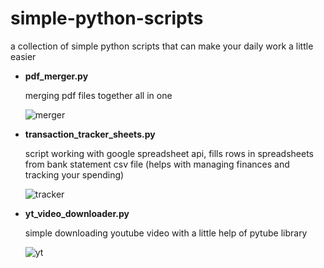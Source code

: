 # simple-python-scripts
a collection of simple python scripts that can make your daily work a little easier

 - **pdf_merger.py**

	 merging pdf files together all in one
   
	![merger](https://user-images.githubusercontent.com/107136361/222553542-18a63031-f0ce-410d-b62e-fc6d5b3504fe.png)


 - **transaction_tracker_sheets.py**

	script working with google spreadsheet api, fills rows in spreadsheets from bank statement csv file (helps with managing finances and tracking your spending)
  
  	![tracker](https://user-images.githubusercontent.com/107136361/222553754-5de3b743-6985-4225-9d43-ef829f6bd246.png)
  
  
 - **yt_video_downloader.py**
 
	 simple downloading youtube video with a little help of pytube library

  	![yt](https://user-images.githubusercontent.com/107136361/222554181-4f787782-5c35-4e2c-ab56-fbbbdf6a1cf4.png)
